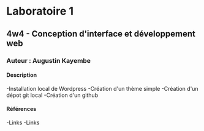 # Laboratoire 1

## 4w4 - Conception d'interface et développement web

### Auteur : Augustin Kayembe

#### Description

-Installation local de Wordpress
-Création d'un thème simple
-Création d'un dépot git local
-Création d'un github

#### Références

-Links
-Links
